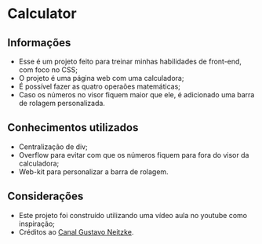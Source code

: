 # Calculator

## Informações 

* Esse é um projeto feito para treinar minhas habilidades de front-end, com foco no CSS;
* O projeto é uma página web com uma calculadora;
* É possível fazer as quatro operaões matemáticas;
* Caso os números no visor fiquem maior que ele, é adicionado uma barra de rolagem personalizada.

## Conhecimentos utilizados 

* Centralização de div;
* Overflow para evitar com que os números fiquem para fora do visor da calculadora;
* Web-kit para personalizar a barra de rolagem.

## Considerações

* Este projeto foi construído utilizando uma vídeo aula no youtube como inspiração;
* Créditos ao [Canal Gustavo Neitzke](https://www.youtube.com/c/GustavoNeitzke).
